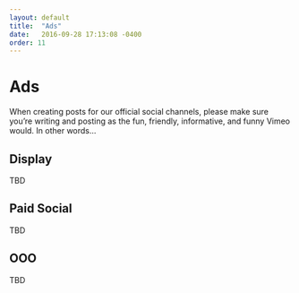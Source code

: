 ```yaml
---
layout: default
title:  "Ads"
date:   2016-09-28 17:13:08 -0400
order: 11
---
```

# Ads

When creating posts for our official social channels, please make sure you’re writing and posting as the fun, friendly, informative, and funny Vimeo would. In other words...

## Display
TBD

## Paid Social
TBD

## OOO
TBD
